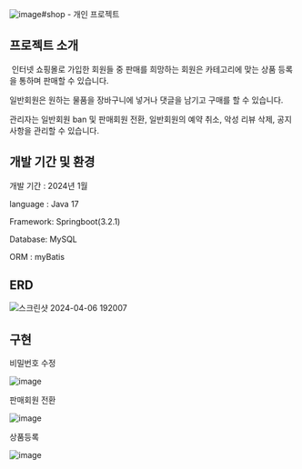 ![image](https://github.com/BDCOOT/MyBatis_Gradle_Shop/assets/94902010/b327bd3b-3bf7-432d-ad1b-3cc292c12f16)#shop - 개인 프로젝트

## 프로젝트 소개 

&nbsp;인터넷 쇼핑몰로 가입한 회원들 중 판매를 희망하는 회원은 카테고리에 맞는 상품 등록을 통하며 판매할 수 있습니다.

일반회원은 원하는 물품을 장바구니에 넣거나 댓글을 남기고 구매를 할 수 있습니다.

관리자는 일반회원 ban 및 판매회원 전환, 일반회원의 예약 취소, 악성 리뷰 삭제, 공지사항을 관리할 수 있습니다.

## 개발 기간 및 환경
개발 기간 : 2024년 1월

language : Java 17

Framework: Springboot(3.2.1)

Database: MySQL

ORM : myBatis

## ERD

![스크린샷 2024-04-06 192007](https://github.com/BDCOOT/MyBatis_Gradle_Shop/assets/94902010/5fd52504-dd49-4124-a010-06a723155c81)



## 구현
 비밀번호 수정

 ![image](https://github.com/BDCOOT/MyBatis_Gradle_Shop/assets/94902010/55bc38b5-0ca4-4722-8777-0a017a9c9fc8)



 판매회원 전환

 
 ![image](https://github.com/BDCOOT/MyBatis_Gradle_Shop/assets/94902010/3b6db0bb-a0ec-4c8d-a9b1-c0c186060008)


 상품등록
 
 
 ![image](https://github.com/BDCOOT/MyBatis_Gradle_Shop/assets/94902010/fe116a77-9cab-415d-8879-ce8b7f0b154b)

